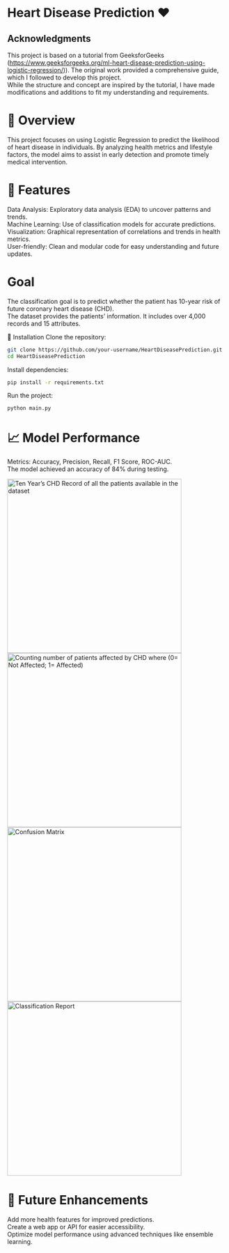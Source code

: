 # Heart Disease Prediction ❤️

## Acknowledgments

This project is based on a tutorial from GeeksforGeeks (https://www.geeksforgeeks.org/ml-heart-disease-prediction-using-logistic-regression/)). The original work provided a comprehensive guide, which I followed to develop this project.\
While the structure and concept are inspired by the tutorial, I have made modifications and additions to fit my understanding and requirements.


# 📝 Overview
  This project focuses on using Logistic Regression to predict the likelihood of heart disease in individuals. 
  By analyzing health metrics and lifestyle factors, the model aims to assist in early detection and promote timely medical intervention.

# 🚀 Features
Data Analysis: Exploratory data analysis (EDA) to uncover patterns and trends.\
Machine Learning: Use of classification models for accurate predictions.\
Visualization: Graphical representation of correlations and trends in health metrics.\
User-friendly: Clean and modular code for easy understanding and future updates.

# Goal

The classification goal is to predict whether the patient has 10-year risk of future coronary heart disease (CHD).\
The dataset provides the patients’ information. It includes over 4,000 records and 15 attributes.

🔧 Installation
Clone the repository:
```bash
git clone https://github.com/your-username/HeartDiseasePrediction.git
cd HeartDiseasePrediction
```
Install dependencies:
```bash
pip install -r requirements.txt
```
Run the project:
```bash
python main.py
```
# 📈 Model Performance
Metrics: Accuracy, Precision, Recall, F1 Score, ROC-AUC.\
The model achieved an accuracy of 84% during testing.

<img src="https://github.com/user-attachments/assets/643760a7-a0b7-43b1-933b-7f6a3c8e078c" alt="Ten Year’s CHD Record of all the patients available in the dataset" width="400"/>

<img src="https://github.com/user-attachments/assets/8f14a47c-b2eb-43e2-8cc6-9ed6f326c042" alt="Counting number of patients affected by CHD where (0= Not Affected; 1= Affected)" width="400"/>

<img src="https://github.com/user-attachments/assets/a32e6948-a007-4ece-9668-bf69e8aaac4d" alt="Confusion Matrix" width="400"/>

<img src="https://github.com/user-attachments/assets/34bd49ad-99c9-4bc3-9f8e-e2eb0d5b75b8" alt="Classification Report" width="400"/>



# 🌟 Future Enhancements
Add more health features for improved predictions.\
Create a web app or API for easier accessibility.\
Optimize model performance using advanced techniques like ensemble learning.

